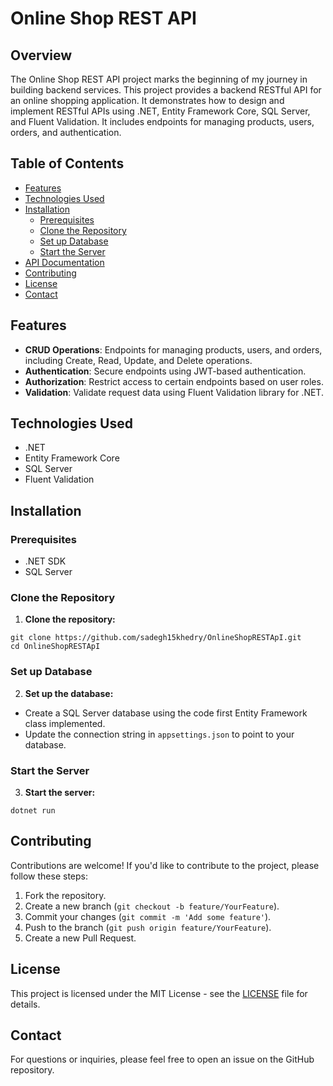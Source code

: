 # Online Shop REST API

## Overview

The Online Shop REST API project marks the beginning of my journey in building backend services. This project provides a backend RESTful API for an online shopping application. It demonstrates how to design and implement RESTful APIs using .NET, Entity Framework Core, SQL Server, and Fluent Validation. It includes endpoints for managing products, users, orders, and authentication.

## Table of Contents

- [Features](#features)
- [Technologies Used](#technologies-used)
- [Installation](#installation)
  - [Prerequisites](#prerequisites)
  - [Clone the Repository](#clone-the-repository)
  - [Set up Database](#set-up-database)
  - [Start the Server](#start-the-server)
- [API Documentation](#api-documentation)
- [Contributing](#contributing)
- [License](#license)
- [Contact](#contact)

## Features

- **CRUD Operations**: Endpoints for managing products, users, and orders, including Create, Read, Update, and Delete operations.
- **Authentication**: Secure endpoints using JWT-based authentication.
- **Authorization**: Restrict access to certain endpoints based on user roles.
- **Validation**: Validate request data using Fluent Validation library for .NET.

## Technologies Used

- .NET
- Entity Framework Core
- SQL Server
- Fluent Validation

## Installation

### Prerequisites

- .NET SDK
- SQL Server

### Clone the Repository

1. **Clone the repository:**
```
git clone https://github.com/sadegh15khedry/OnlineShopRESTApI.git
cd OnlineShopRESTApI
```
### Set up Database

2. **Set up the database:**
- Create a SQL Server database using the code first Entity Framework class implemented.
- Update the connection string in `appsettings.json` to point to your database.

### Start the Server

3. **Start the server:**
```
dotnet run
```

## Contributing

Contributions are welcome! If you'd like to contribute to the project, please follow these steps:
1. Fork the repository.
2. Create a new branch (`git checkout -b feature/YourFeature`).
3. Commit your changes (`git commit -m 'Add some feature'`).
4. Push to the branch (`git push origin feature/YourFeature`).
5. Create a new Pull Request.

## License

This project is licensed under the MIT License - see the [LICENSE](LICENSE) file for details.

## Contact

For questions or inquiries, please feel free to open an issue on the GitHub repository.
